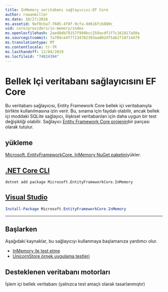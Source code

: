 ```yaml
---
title: InMemory veritabanı sağlayıcısı-EF Core
author: rowanmiller
ms.date: 10/27/2016
ms.assetid: 9af0cba7-7605-4f8f-9cfa-dd616fcb880c
uid: core/providers/in-memory/index
ms.openlocfilehash: 2aed8db79157f994bcc259acdf1f7c161017a50a
ms.sourcegitcommit: 7a709ce4f77134782393aa802df5ab2718714479
ms.translationtype: MT
ms.contentlocale: tr-TR
ms.lasthandoff: 12/04/2019
ms.locfileid: "74824394"
---
```

# <a name="ef-core-in-memory-database-provider"></a>Bellek Içi veritabanı sağlayıcısını EF Core

Bu veritabanı sağlayıcısı, Entity Framework Core bellek içi veritabanıyla birlikte kullanılmasına izin verir. Bu, sınama için faydalı olabilir, ancak bellek içi moddaki SQLite sağlayıcı, ilişkisel veritabanları için daha uygun bir test değişikliği olabilir. Sağlayıcı [Entity Framework Core projenin](https://github.com/aspnet/EntityFrameworkCore)bir parçası olarak tutulur.

## <a name="install"></a>yükleme

[Microsoft. EntityFrameworkCore. InMemory NuGet paketini](https://www.nuget.org/packages/Microsoft.EntityFrameworkCore.InMemory/)yükler.

## <a name="net-core-clitabdotnet-core-cli"></a>[.NET Core CLI](#tab/dotnet-core-cli)

```dotnetcli
dotnet add package Microsoft.EntityFrameworkCore.InMemory
```

## <a name="visual-studiotabvs"></a>[Visual Studio](#tab/vs)

``` powershell
Install-Package Microsoft.EntityFrameworkCore.InMemory
```

***

## <a name="get-started"></a>Başlarken

Aşağıdaki kaynaklar, bu sağlayıcıyı kullanmaya başlamanıza yardımcı olur.

* [InMemory ile test etme](../../miscellaneous/testing/in-memory.md)
* [UnicornStore örnek uygulama testleri](https://github.com/rowanmiller/UnicornStore/blob/master/UnicornStore/src/UnicornStore.Tests/Controllers/ShippingControllerTests.cs)

## <a name="supported-database-engines"></a>Desteklenen veritabanı motorları

İşlem içi bellek veritabanı (yalnızca test amaçlı olarak tasarlanmıştır)
